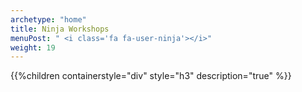 ```yaml
---
archetype: "home"
title: Ninja Workshops
menuPost: " <i class='fa fa-user-ninja'></i>"
weight: 19
---
```


{{%children containerstyle="div" style="h3" description="true" %}}
